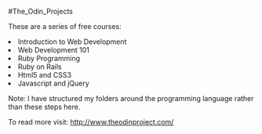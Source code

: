 
#The_Odin_Projects

These are a series of free courses: 

<li> Introduction to Web Development </li>
<li> Web Development 101 </li>
<li> Ruby Programming  </li>
<li> Ruby on Rails </li>
<li> Html5 and CSS3 </li>
<li> Javascript and jQuery</li>

<p> Note: I have structured my folders around the programming language rather than these steps here. <p>

To read more visit:
http://www.theodinproject.com/
